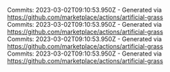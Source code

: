 Commits: 2023-03-02T09:10:53.950Z - Generated via https://github.com/marketplace/actions/artificial-grass
<br>
Commits: 2023-03-02T09:10:53.950Z - Generated via https://github.com/marketplace/actions/artificial-grass
<br>
Commits: 2023-03-02T09:10:53.950Z - Generated via https://github.com/marketplace/actions/artificial-grass
<br>
Commits: 2023-03-02T09:10:53.950Z - Generated via https://github.com/marketplace/actions/artificial-grass
<br>

